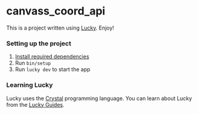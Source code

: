 # canvass_coord_api

This is a project written using [Lucky](https://luckyframework.org). Enjoy!

### Setting up the project

1. [Install required dependencies](http://luckyframework.org/guides/installing.html#install-required-dependencies)
1. Run `bin/setup`
1. Run `lucky dev` to start the app

### Learning Lucky

Lucky uses the [Crystal](https://crystal-lang.org) programming language. You can learn about Lucky from the [Lucky Guides](http://luckyframework.org/guides).

